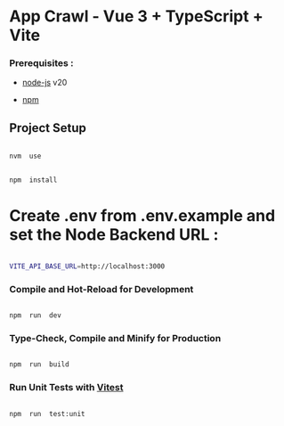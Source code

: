 
# App Crawl - Vue 3 + TypeScript + Vite
  
### Prerequisites :

* [node-js](https://github.com/creationix/nvm) v20

* [npm](https://npmjs.com/)


  

## Project Setup

  

```sh

nvm  use

```

  

```sh

npm  install

```

# Create .env from .env.example and set the Node Backend URL :
```sh

VITE_API_BASE_URL=http://localhost:3000

```

  

### Compile and Hot-Reload for Development

  

```sh

npm  run  dev

```

  

### Type-Check, Compile and Minify for Production

  

```sh

npm  run  build

```

  

### Run Unit Tests with [Vitest](https://vitest.dev/)

  

```sh

npm  run  test:unit

```

